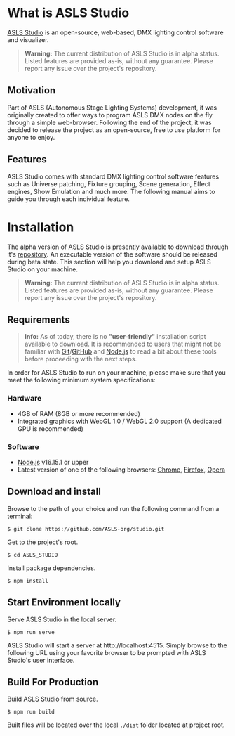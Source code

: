 # What is ASLS Studio

[ASLS Studio](https://studio.asls.timekadel.com) is an open-source, web-based, DMX lighting control software and visualizer.

> **Warning:**
The current distribution of ASLS Studio is in alpha status. Listed features are provided as-is, without any guarantee. Please report any issue over the project's repository. 


## Motivation

Part of ASLS (Autonomous Stage Lighting Systems) development, it was originally created to offer ways to program ASLS DMX nodes on the fly through a simple web-browser. Following the end of the project, it was decided to release the project as an open-source, free to use platform for anyone to enjoy. 

## Features

ASLS Studio comes with standard DMX lighting control software features such as Universe patching, Fixture grouping, Scene generation, Effect engines, Show Emulation and much more. The following manual aims to guide you through each individual feature.


# Installation

The alpha version of ASLS Studio is presently available to download through it's [repository](https://github.com/ASLS-org/studio.git). An executable version of the software should be released during beta state.
This section will help you download and setup ASLS Studio on your machine.

> **Warning:**
The current distribution of ASLS Studio is in alpha status. Listed features are provided as-is, without any guarantee. Please report any issue over the project's repository. 

## Requirements

> **Info:**
As of today, there is no **"user-friendly"** installation script available to download. It is recommended to users that might not be familiar with [Git](https://git-scm.com/)/[GitHub](https://github.com/) and [Node.js](https://nodejs.org/en/) to read a bit about these tools before proceeding with the next steps.

In order for ASLS Studio to run on your machine, please make sure that you meet the following minimum system specifications:

### Hardware

- 4GB of RAM (8GB or more recommended)
- Integrated graphics with WebGL 1.0 / WebGL 2.0 support (A dedicated GPU is recommended)

### Software
- [Node.js](https://nodejs.org/en/) v16.15.1 or upper
- Latest version of one of the following browsers: [Chrome](https://www.google.com/chrome/), [Firefox](https://www.mozilla.org/en-US/firefox/new/), [Opera](https://www.opera.com/download)
  

## Download and install

Browse to the path of your choice and run the following command from a terminal:

```
$ git clone https://github.com/ASLS-org/studio.git
```

Get to the project's root.
```
$ cd ASLS_STUDIO
```

Install package dependencies.
```
$ npm install
```

## Start Environment locally

Serve ASLS Studio in the local server.
```
$ npm run serve
```

ASLS Studio will start a server at http://localhost:4515. Simply browse to the following URL using your favorite browser to be prompted with ASLS Studio's user interface.

## Build For Production

Build ASLS Studio from source.

```
$ npm run build
```

Built files will be located over the local `./dist` folder located at project root.